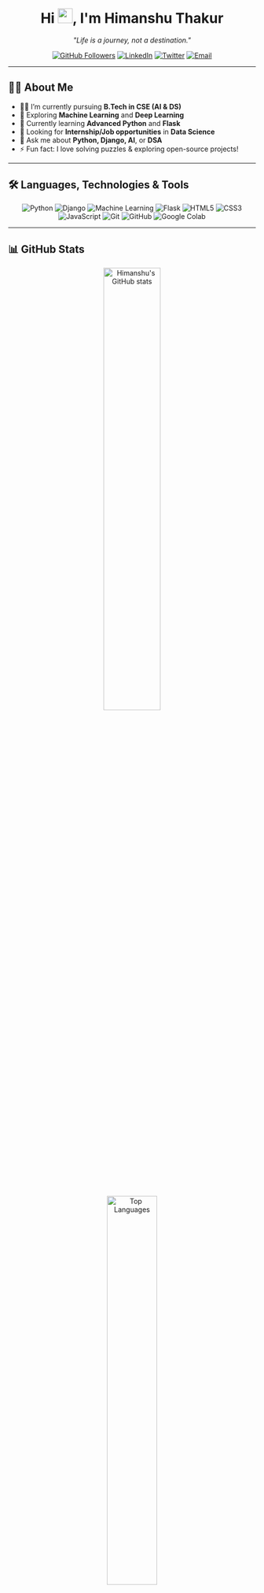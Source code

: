 <h1 align="center">Hi <img src="https://media.giphy.com/media/hvRJCLFzcasrR4ia7z/giphy.gif" width="30px">, I'm Himanshu Thakur</h1>
<p align="center">
  <em>"Life is a journey, not a destination."</em>
</p>

<p align="center">
  <a href="https://github.com/himanshu-thakur"><img src="https://img.shields.io/github/followers/himanshu-thakur?label=Follow&style=social" alt="GitHub Followers"></a>
  <a href="https://www.linkedin.com/in/himanshu-thakur"><img src="https://img.shields.io/badge/-Himanshu%20Thakur-blue?style=flat-square&logo=Linkedin&logoColor=white" alt="LinkedIn"></a>
  <a href="https://twitter.com/himanshu_thakur"><img src="https://img.shields.io/twitter/follow/himanshu_thakur?style=social" alt="Twitter"></a>
  <a href="mailto:himanshu.thakur@example.com"><img src="https://img.shields.io/badge/-Email-red?style=flat-square&logo=Gmail&logoColor=white" alt="Email"></a>
</p>

---

## 🧑‍💻 About Me

- 👨‍🎓 I’m currently pursuing **B.Tech in CSE (AI & DS)**  
- 🧠 Exploring **Machine Learning** and **Deep Learning**  
- 🌱 Currently learning **Advanced Python** and **Flask**  
- 💼 Looking for **Internship/Job opportunities** in **Data Science**  
- 💬 Ask me about **Python, Django, AI**, or **DSA**  
- ⚡ Fun fact: I love solving puzzles & exploring open-source projects!

---

## 🛠️ Languages, Technologies & Tools

<p align="center">
  <img src="https://img.shields.io/badge/Python-FFD43B?style=for-the-badge&logo=python&logoColor=blue" alt="Python">
  <img src="https://img.shields.io/badge/Django-092E20?style=for-the-badge&logo=django&logoColor=white" alt="Django">
  <img src="https://img.shields.io/badge/Machine%20Learning-FF6F00?style=for-the-badge&logo=tensorflow&logoColor=white" alt="Machine Learning">
  <img src="https://img.shields.io/badge/Flask-000000?style=for-the-badge&logo=flask&logoColor=white" alt="Flask">
  <img src="https://img.shields.io/badge/HTML5-E34F26?style=for-the-badge&logo=html5&logoColor=white" alt="HTML5">
  <img src="https://img.shields.io/badge/CSS3-1572B6?style=for-the-badge&logo=css3&logoColor=white" alt="CSS3">
  <img src="https://img.shields.io/badge/JavaScript-F7DF1E?style=for-the-badge&logo=javascript&logoColor=black" alt="JavaScript">
  <img src="https://img.shields.io/badge/Git-F05032?style=for-the-badge&logo=git&logoColor=white" alt="Git">
  <img src="https://img.shields.io/badge/GitHub-181717?style=for-the-badge&logo=github&logoColor=white" alt="GitHub">
  <img src="https://img.shields.io/badge/Google%20Colab-F9AB00?style=for-the-badge&logo=googlecolab&logoColor=white" alt="Google Colab">
</p>

---

## 📊 GitHub Stats

<p align="center">
  <img src="https://github-readme-stats.vercel.app/api?username=himanshu-thakur&show_icons=true&theme=radical" alt="Himanshu's GitHub stats" width="48%" />
</p>

<p align="center">
  <img src="https://github-readme-stats.vercel.app/api/top-langs/?username=himanshu-thakur&layout=compact&theme=radical" alt="Top Languages" width="45%" />
</p>
---

## 🌐 Connect with Me

<p align="center">
  <a href="https://www.linkedin.com/in/himanshu-thakur"><img src="https://img.shields.io/badge/LinkedIn-blue?style=for-the-badge&logo=linkedin&logoColor=white" alt="LinkedIn"></a>
  <a href="https://twitter.com/himanshu_thakur"><img src="https://img.shields.io/badge/Twitter-1DA1F2?style=for-the-badge&logo=twitter&logoColor=white" alt="Twitter"></a>
  <a href="https://instagram.com/himanshu_thakur"><img src="https://img.shields.io/badge/Instagram-E1306C?style=for-the-badge&logo=instagram&logoColor=white" alt="Instagram"></a>
  <a href="mailto:himanshu.thakur@example.com"><img src="https://img.shields.io/badge/Email-D14836?style=for-the-badge&logo=gmail&logoColor=white" alt="Email"></a>
</p>

---

<p align="center">
  <em>Thank you for visiting! Feel free to explore my repositories and connect with me. Keep coding and keep learning!</em>
</p>
